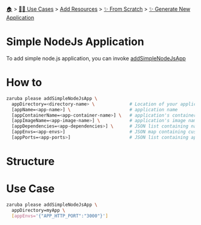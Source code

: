 <!--startTocHeader-->
[🏠](../../../../README.md) > [👷🏽 Use Cases](../../../README.md) > [Add Resources](../../README.md) > [✨ From Scratch](../README.md) > [✨ Generate New Application](README.md)
# Simple NodeJs Application
<!--endTocHeader-->

To add simple node.js application, you can invoke [addSimpleNodeJsApp](../../core-tasks/addSimpleNodeJsApp)


# How to

```bash
zaruba please addSimpleNodeJsApp \
  appDirectory=<directory-name> \             # Location of your application. Must be provided
  [appName=<app-name>] \                      # application name
  [appContainerName=<app-container-name>] \   # application's container name
  [appImageName=<app-image-name>] \           # application's image name
  [appDependencies=<app-dependencies>] \      # JSON list containing names of other applications
  [appEnvs=<app-envs>]                        # JSON map containing custom environments
  [appPorts=<app-ports>]                      # JSON list containing application's ports
```

# Structure

# Use Case

```bash
zaruba please addSimpleNodeJsApp \
  appDirectory=myApp \
  [appEnvs='{"APP_HTTP_PORT":"3000"}']
```

<!--startTocSubTopic-->
<!--endTocSubTopic-->
